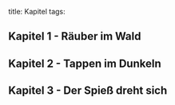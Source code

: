 title: Kapitel
tags: 

## Kapitel 1 - Räuber im Wald
## Kapitel 2 - Tappen im Dunkeln
## Kapitel 3 - Der Spieß dreht sich